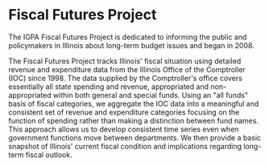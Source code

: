 # Fiscal Futures Project

The IGPA Fiscal Futures Project is dedicated to informing the public and policymakers in Illinois about long-term budget issues and began in 2008.

The Fiscal Futures Project tracks Illinois' fiscal situation using detailed revenue and expenditure data from the Illinois Office of the Comptroller (IOC) since 1998. The data supplied by the Comptroller's office covers essentially all state spending and revenue, appropriated and non-appropriated within both general and special funds. Using an "all funds" basis of fiscal categories, we aggregate the IOC data into a meaningful and consistent set of revenue and expenditure categories focusing on the function of spending rather than making a distinction between fund names. This approach allows us to develop consistent time series even when government functions move between departments. We then provide a basic snapshot of Illinois' current fiscal condition and implications regarding long-term fiscal outlook.

